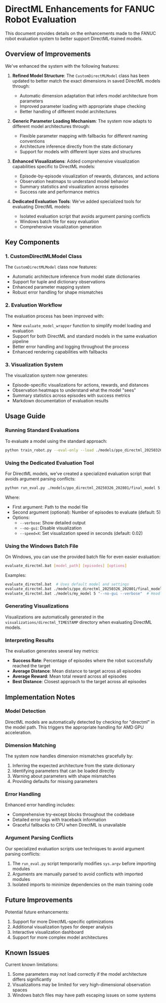 # DirectML Enhancements for FANUC Robot Evaluation

This document provides details on the enhancements made to the FANUC robot evaluation system to better support DirectML-trained models.

## Overview of Improvements

We've enhanced the system with the following features:

1. **Refined Model Structure**: The `CustomDirectMLModel` class has been updated to better match the exact dimensions in saved DirectML models through:
   - Automatic dimension adaptation that infers model architecture from parameters
   - Improved parameter loading with appropriate shape checking
   - Better handling of different model architectures

2. **Generic Parameter Loading Mechanism**: The system now adapts to different model architectures through:
   - Flexible parameter mapping with fallbacks for different naming conventions
   - Architecture inference directly from the state dictionary
   - Support for models with different layer sizes and structures

3. **Enhanced Visualizations**: Added comprehensive visualization capabilities specific to DirectML models:
   - Episode-by-episode visualization of rewards, distances, and actions
   - Observation heatmaps to understand model behavior
   - Summary statistics and visualization across episodes
   - Success rate and performance metrics

4. **Dedicated Evaluation Tools**: We've added specialized tools for evaluating DirectML models:
   - Isolated evaluation script that avoids argument parsing conflicts
   - Windows batch file for easy evaluation
   - Comprehensive visualization generation

## Key Components

### 1. CustomDirectMLModel Class

The `CustomDirectMLModel` class now features:

- Automatic architecture inference from model state dictionaries
- Support for tuple and dictionary observations
- Enhanced parameter mapping system
- Robust error handling for shape mismatches

### 2. Evaluation Workflow

The evaluation process has been improved with:

- New `evaluate_model_wrapper` function to simplify model loading and evaluation
- Support for both DirectML and standard models in the same evaluation pipeline
- Better error handling and logging throughout the process
- Enhanced rendering capabilities with fallbacks

### 3. Visualization System

The visualization system now generates:

- Episode-specific visualizations for actions, rewards, and distances
- Observation heatmaps to understand what the model "sees"
- Summary statistics across episodes with success metrics
- Markdown documentation of evaluation results

## Usage Guide

### Running Standard Evaluations

To evaluate a model using the standard approach:

```bash
python train_robot.py --eval-only --load ./models/ppo_directml_20250326_202801/final_model --eval-episodes 5 --gui
```

### Using the Dedicated Evaluation Tool

For DirectML models, we've created a specialized evaluation script that avoids argument parsing conflicts:

```bash
python run_eval.py ./models/ppo_directml_20250326_202801/final_model 5 --verbose
```

Where:
- First argument: Path to the model file
- Second argument (optional): Number of episodes to evaluate (default: 5)
- Options:
  - `--verbose`: Show detailed output
  - `--no-gui`: Disable visualization
  - `--speed=X`: Set visualization speed in seconds (default: 0.02)

### Using the Windows Batch File

On Windows, you can use the provided batch file for even easier evaluation:

```bash
evaluate_directml.bat [model_path] [episodes] [options]
```

Examples:
```bash
evaluate_directml.bat  # Uses default model and settings
evaluate_directml.bat ./models/ppo_directml_20250326_202801/final_model 3  # 3 episodes
evaluate_directml.bat ./models/my_model 5 "--no-gui --verbose"  # Headless mode with verbose output
```

### Generating Visualizations

Visualizations are automatically generated in the `visualizations/directml_TIMESTAMP` directory when evaluating DirectML models.

### Interpreting Results

The evaluation generates several key metrics:

- **Success Rate**: Percentage of episodes where the robot successfully reached the target
- **Average Distance**: Mean distance to target across all episodes
- **Average Reward**: Mean total reward across all episodes
- **Best Distance**: Closest approach to the target across all episodes

## Implementation Notes

### Model Detection

DirectML models are automatically detected by checking for "directml" in the model path. This triggers the appropriate handling for AMD GPU acceleration.

### Dimension Matching

The system now handles dimension mismatches gracefully by:

1. Inferring the expected architecture from the state dictionary
2. Identifying parameters that can be loaded directly
3. Warning about parameters with shape mismatches
4. Providing defaults for missing parameters

### Error Handling

Enhanced error handling includes:

- Comprehensive try-except blocks throughout the codebase
- Detailed error logs with traceback information
- Graceful fallbacks to CPU when DirectML is unavailable

### Argument Parsing Conflicts

Our specialized evaluation scripts use techniques to avoid argument parsing conflicts:

1. The `run_eval.py` script temporarily modifies `sys.argv` before importing modules
2. Arguments are manually parsed to avoid conflicts with imported modules
3. Isolated imports to minimize dependencies on the main training code

## Future Improvements

Potential future enhancements:

1. Support for more DirectML-specific optimizations
2. Additional visualization types for deeper analysis
3. Interactive visualization dashboard
4. Support for more complex model architectures

## Known Issues

Current known limitations:

1. Some parameters may not load correctly if the model architecture differs significantly
2. Visualizations may be limited for very high-dimensional observation spaces
3. Windows batch files may have path escaping issues on some systems 